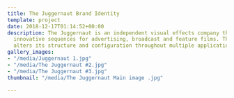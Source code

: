 ```yaml
---
title: The Juggernaut Brand Identity
template: project
date: 2018-12-17T01:14:52+00:00
description: The Juggernaut is an independent visual effects company that creates
  innovative sequences for advertising, broadcast and feature films. The custom typeface
  alters its structure and configuration throughout multiple applications.
gallery_images:
- "/media/Juggernaut 1.jpg"
- "/media/The Juggernaut #2.jpg"
- "/media/The Juggernaut #3.jpg"
thumbnail: "/media/The Juggernaut Main image .jpg"

---
```

